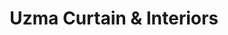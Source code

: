 ---
title: "Uzma Curtain & Interiors"
url: /karachi/uzma-curtain-und-interiors/
shop: Schneiderei
---